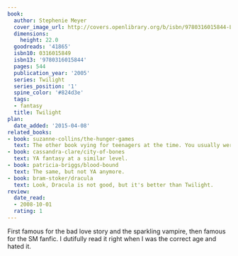 ```yaml
---
book:
  author: Stephenie Meyer
  cover_image_url: http://covers.openlibrary.org/b/isbn/9780316015844-L.jpg
  dimensions:
    height: 22.0
  goodreads: '41865'
  isbn10: 0316015849
  isbn13: '9780316015844'
  pages: 544
  publication_year: '2005'
  series: Twilight
  series_position: '1'
  spine_color: '#824d3e'
  tags:
  - fantasy
  title: Twilight
plan:
  date_added: '2015-04-08'
related_books:
- book: suzanne-collins/the-hunger-games
  text: The other book vying for teenagers at the time. You usually were into one or the other.
- book: cassandra-clare/city-of-bones
  text: YA fantasy at a similar level.
- book: patricia-briggs/blood-bound
  text: The same, but not YA anymore.
- book: bram-stoker/dracula
  text: Look, Dracula is not good, but it's better than Twilight.
review:
  date_read:
  - 2008-10-01
  rating: 1
---
```


First famous for the bad love story and the sparkling vampire, then famous for the SM fanfic. I dutifully read it right
when I was the correct age and hated it.
